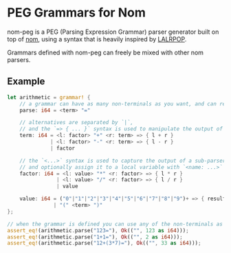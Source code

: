 # PEG Grammars for Nom

nom-peg is a PEG (Parsing Expression Grammar) parser generator built on top of [nom](https://github.com/Geal/nom), using a syntax that is heavily inspired by [LALRPOP](https://github.com/lalrpop/lalrpop).

Grammars defined with nom-peg can freely be mixed with other nom parsers.

## Example
```rust
let arithmetic = grammar! {
    // a grammar can have as many non-terminals as you want, and can return any type
    parse: i64 = <term> "="

    // alternatives are separated by `|`,
    // and the `=> { ... }` syntax is used to manipulate the output of the parser before returning it
    term: i64 = <l: factor> "+" <r: term> => { l + r }
              | <l: factor> "-" <r: term> => { l - r }
              | factor

    // the `<...>` syntax is used to capture the output of a sub-parser,
    // and optionally assign it to a local variable with `<name: ...>`
    factor: i64 = <l: value> "*" <r: factor> => { l * r }
                | <l: value> "/" <r: factor> => { l / r }
                | value

    value: i64 = ("0"|"1"|"2"|"3"|"4"|"5"|"6"|"7"|"8"|"9")+ => { result.join("").parse::<i64>().unwrap() }
               | "(" <term> ")"
};

// when the grammar is defined you can use any of the non-terminals as parser functions
assert_eq!(arithmetic.parse("123="), Ok(("", 123 as i64)));
assert_eq!(arithmetic.parse("1+1="), Ok(("", 2 as i64)));
assert_eq!(arithmetic.parse("12+(3*7)="), Ok(("", 33 as i64)));
```
